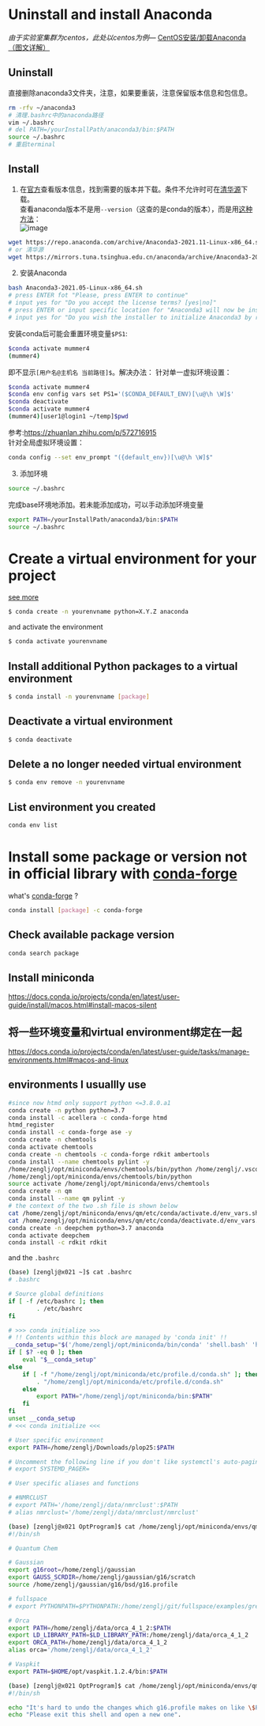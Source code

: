 # Uninstall and install Anaconda
_由于实验室集群为centos，此处以centos为例—_
[CentOS安装/卸载Anaconda（图文详解）](https://cloud.tencent.com/developer/article/2065512)  
## Uninstall
直接删除anaconda3文件夹，注意，如果要重装，注意保留版本信息和包信息。
```bash
rm -rfv ~/anaconda3
# 清理.bashrc中的anaconda路径
vim ~/.bashrc
# del PATH=/yourInstallPath/anaconda3/bin:$PATH
source ~/.bashrc
# 重启terminal
```
## Install
1. 在[官方](https://docs.anaconda.com/anaconda/packages/oldpkglists/)查看版本信息，找到需要的版本并下载。条件不允许时可在[清华源](https://mirrors.tuna.tsinghua.edu.cn/anaconda/archive/)下载。  
查看anaconda版本不是用`--version`（这查的是conda的版本），而是用[这种方法](https://blog.csdn.net/zhr199970910/article/details/109902946)：  
![image](https://user-images.githubusercontent.com/52747634/197928639-63cd0f83-6be5-4cf0-bb59-2951e44b1cc2.png)

```bash
wget https://repo.anaconda.com/archive/Anaconda3-2021.11-Linux-x86_64.sh
# or 清华源
wget https://mirrors.tuna.tsinghua.edu.cn/anaconda/archive/Anaconda3-2021.05-Linux-x86_64.sh
```
2. 安装Anaconda
```bash
bash Anaconda3-2021.05-Linux-x86_64.sh
# press ENTER fot "Please, press ENTER to continue"
# input yes for "Do you accept the license terms? [yes|no]"
# press ENTER or input specific location for "Anaconda3 will now be installed into this location:"
# input yes for "Do you wish the installer to initialize Anaconda3 by running conda init? [yes|no]"
```
安装conda后可能会重置环境变量`$PS1`:
```bash
$conda activate mummer4
(mummer4)
```
即不显示`[用户名@主机名 当前路径]$`。解决办法：
针对单一虚拟环境设置：
```bash
$conda activate mummer4
$conda env config vars set PS1='($CONDA_DEFAULT_ENV)[\u@\h \W]$'
$conda deactivate
$conda activate mummer4
(mummer4)[user1@login1 ~/temp]$pwd
```
参考:https://zhuanlan.zhihu.com/p/572716915  
针对全局虚拟环境设置：
```bash
conda config --set env_prompt "({default_env})[\u@\h \W]$"
```
3. 添加环境
```bash
source ~/.bashrc
```
完成base环境地添加。若未能添加成功，可以手动添加环境变量
```bash
export PATH=/yourInstallPath/anaconda3/bin:$PATH
source ~/.bashrc
```

# Create a virtual environment for your project
[see more](https://uoa-eresearch.github.io/eresearch-cookbook/recipe/2014/11/20/conda/)
```bash
$ conda create -n yourenvname python=X.Y.Z anaconda
```
and activate the environment
```bash
$ conda activate yourenvname
```
## Install additional Python packages to a virtual environment
```bash
$ conda install -n yourenvname [package]
```
## Deactivate a virtual environment
```bash
$ conda deactivate
```
## Delete a no longer needed virtual environment
```bash
$ conda env remove -n yourenvname
```
## List environment you created 
```bash
conda env list
```
# Install some package or version not in official library with [conda-forge](https://github.com/conda-forge/conda-forge.github.io)
what's [conda-forge](https://cloud.tencent.com/developer/article/1035806) ?
```bash
conda install [package] -c conda-forge 
```
## Check available package version 
```bash
conda search package
```
## Install miniconda
https://docs.conda.io/projects/conda/en/latest/user-guide/install/macos.html#install-macos-silent
## 将一些环境变量和virtual environment绑定在一起
https://docs.conda.io/projects/conda/en/latest/user-guide/tasks/manage-environments.html#macos-and-linux

## environments I usuallly use
```bash
#since now htmd only support python <=3.8.0.a1
conda create -n python python=3.7
conda install -c acellera -c conda-forge htmd
htmd_register
conda install -c conda-forge ase -y
conda create -n chemtools
conda activate chemtools
conda create -n chemtools -c conda-forge rdkit ambertools
conda install --name chemtools pylint -y
/home/zenglj/opt/miniconda/envs/chemtools/bin/python /home/zenglj/.vscode-server/extensions/ms-python.python-2021.1.502429796/pythonFiles/pyvsc-run-isolated.py /home/zenglj/.vscode-server/extensions/ms-python.python-2021.1.502429796/pythonFiles/shell_exec.py conda install --name chemtools ipykernel -y /tmp/tmp-7649pNQu3yEeN5vE.log
/home/zenglj/opt/miniconda/envs/chemtools/bin/python
source activate /home/zenglj/opt/miniconda/envs/chemtools
conda create -n qm
conda install --name qm pylint -y
# the context of the two .sh file is shown below
cat /home/zenglj/opt/miniconda/envs/qm/etc/conda/activate.d/env_vars.sh
cat /home/zenglj/opt/miniconda/envs/qm/etc/conda/deactivate.d/env_vars.sh
conda create -n deepchem python=3.7 anaconda
conda activate deepchem
conda install -c rdkit rdkit

```
and the `.bashrc`  
```bash
(base) [zenglj@x021 ~]$ cat .bashrc
# .bashrc

# Source global definitions
if [ -f /etc/bashrc ]; then
        . /etc/bashrc
fi

# >>> conda initialize >>>
# !! Contents within this block are managed by 'conda init' !!
__conda_setup="$('/home/zenglj/opt/miniconda/bin/conda' 'shell.bash' 'hook' 2> /dev/null)"
if [ $? -eq 0 ]; then
    eval "$__conda_setup"
else
    if [ -f "/home/zenglj/opt/miniconda/etc/profile.d/conda.sh" ]; then
        . "/home/zenglj/opt/miniconda/etc/profile.d/conda.sh"
    else
        export PATH="/home/zenglj/opt/miniconda/bin:$PATH"
    fi
fi
unset __conda_setup
# <<< conda initialize <<<

# User specific environment
export PATH=/home/zenglj/Downloads/plop25:$PATH

# Uncomment the following line if you don't like systemctl's auto-paging feature:
# export SYSTEMD_PAGER=

# User specific aliases and functions

# #NMRCLUST
# export PATH='/home/zenglj/data/nmrclust':$PATH
# alias nmrclust='/home/zenglj/data/nmrclust/nmrclust'
```
```bash
(base) [zenglj@x021 OptProgram]$ cat /home/zenglj/opt/miniconda/envs/qm/etc/conda/activate.d/env_vars.sh
#!/bin/sh

# Quantum Chem

# Gaussian
export g16root=/home/zenglj/gaussian
export GAUSS_SCRDIR=/home/zenglj/gaussian/g16/scratch
source /home/zenglj/gaussian/g16/bsd/g16.profile

# fullspace
# export PYTHONPATH=$PYTHONPATH:/home/zenglj/git/fullspace/examples/grepPDB/fpdb

# Orca
export PATH=/home/zenglj/data/orca_4_1_2:$PATH
export LD_LIBRARY_PATH=$LD_LIBRARY_PATH:/home/zenglj/data/orca_4_1_2
export ORCA_PATH=/home/zenglj/data/orca_4_1_2
alias orca='/home/zenglj/data/orca_4_1_2'

# Vaspkit
export PATH=$HOME/opt/vaspkit.1.2.4/bin:$PATH
```
```bash
(base) [zenglj@x021 OptProgram]$ cat /home/zenglj/opt/miniconda/envs/qm/etc/conda/deactivate.d/env_vars.sh
#!/bin/sh

echo "It's hard to undo the changes which g16.profile makes on like \$PATH, \$LD_LIBRARY_PATH and so on."
echo "Please exit this shell and open a new one".
```
